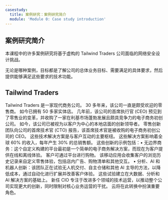 ```yaml
---
casestudy:
  title: 案例研究：案例研究简介
  module: 'Module 0: Case study introduction'
---
```


## <a name="case-study-introduction"></a>案例研究简介

本课程中的许多案例研究将基于虚构的 Tailwind Traders 公司面临的网络安全设计挑战。

无论是哪种案例，目标都是了解公司的总体业务目标、需要满足的具体要求，然后提供能够满足这些要求的技术功能。

## <a name="tailwind-traders"></a>Tailwind Traders
 
Tailwind Traders 是一家现代商务公司。 30 多年来，该公司一直是颇受欢迎的零售商。 如今已拥有 50 多家实体店。 几年前，该公司的首席执行官 (CEO) 预见到了零售业的变革，并收购了一家在利基市场蓬勃发展且颇具竞争力的电子商务初创公司。 如今，该公司已被视为以客户为中心的本地店面的创新领导者。 零售创新团队向公司的首席技术官 (CTO) 报告，该首席技术官是被收购的电子商务初创公司的 CEO。 这些技术解决方案是与客户互动的主要枢纽。 这些解决方案影响着全球 60% 的收入，每年产生 30% 的总销售额。 这些创新的示例包括：•   无边界商务：这个自定义构建的平台最初是一个简单的电子商务解决方案，而现在为客户提供在线和离线体验。 客户可通过平台进行购物。 该移动应用会收集客户的浏览历史记录来自定义零售体验，包括店内广告、购物清单和其他交互。
•   分析、AI 和机器人创新：该团队正在试验无人机交付、自主仓储和其他 AI 主导的方法，以降低成本，通过自动化进行扩展并改善客户体验。 这些试验建立在大数据、分析和 AI 解决方案的基础上。
新任 CIO 专注于改进多个领域的技术运营，以推动整个公司实现更大的创新，同时限制对核心业务运营的干扰。 云将在此转换中扮演重要角色。
